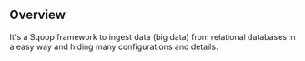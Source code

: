## Overview
It's a Sqoop framework to ingest data (big data) from relational databases in a easy way and hiding many configurations and details. 
